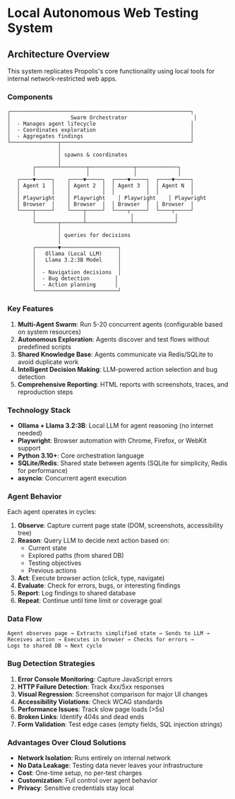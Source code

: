 # Local Autonomous Web Testing System
## Architecture Overview

This system replicates Propolis's core functionality using local tools for internal network-restricted web apps.

### Components

```
┌─────────────────────────────────────────────────────────┐
│                   Swarm Orchestrator                     │
│  - Manages agent lifecycle                              │
│  - Coordinates exploration                              │
│  - Aggregates findings                                  │
└───────────────┬─────────────────────────────────────────┘
                │
                │ spawns & coordinates
                │
        ┌───────┴────────┬──────────────┬─────────────┐
        │                │              │             │
   ┌────▼─────┐    ┌────▼─────┐  ┌────▼─────┐  ┌────▼─────┐
   │ Agent 1  │    │ Agent 2  │  │ Agent 3  │  │ Agent N  │
   │          │    │          │  │          │  │          │
   │ Playwright    │ Playwright    │ Playwright    │ Playwright
   │ Browser  │    │ Browser  │  │ Browser  │  │ Browser  │
   └────┬─────┘    └────┬─────┘  └────┬─────┘  └────┬─────┘
        │               │              │             │
        └───────┬───────┴──────────────┴─────────────┘
                │
                │ queries for decisions
                │
        ┌───────▼──────────────────┐
        │   Ollama (Local LLM)     │
        │   Llama 3.2:3B Model     │
        │                          │
        │  - Navigation decisions  │
        │  - Bug detection        │
        │  - Action planning      │
        └──────────────────────────┘
```

### Key Features

1. **Multi-Agent Swarm**: Run 5-20 concurrent agents (configurable based on system resources)
2. **Autonomous Exploration**: Agents discover and test flows without predefined scripts
3. **Shared Knowledge Base**: Agents communicate via Redis/SQLite to avoid duplicate work
4. **Intelligent Decision Making**: LLM-powered action selection and bug detection
5. **Comprehensive Reporting**: HTML reports with screenshots, traces, and reproduction steps

### Technology Stack

- **Ollama + Llama 3.2:3B**: Local LLM for agent reasoning (no internet needed)
- **Playwright**: Browser automation with Chrome, Firefox, or WebKit support
- **Python 3.10+**: Core orchestration language
- **SQLite/Redis**: Shared state between agents (SQLite for simplicity, Redis for performance)
- **asyncio**: Concurrent agent execution

### Agent Behavior

Each agent operates in cycles:

1. **Observe**: Capture current page state (DOM, screenshots, accessibility tree)
2. **Reason**: Query LLM to decide next action based on:
   - Current state
   - Explored paths (from shared DB)
   - Testing objectives
   - Previous actions
3. **Act**: Execute browser action (click, type, navigate)
4. **Evaluate**: Check for errors, bugs, or interesting findings
5. **Report**: Log findings to shared database
6. **Repeat**: Continue until time limit or coverage goal

### Data Flow

```
Agent observes page → Extracts simplified state → Sends to LLM → 
Receives action → Executes in browser → Checks for errors → 
Logs to shared DB → Next cycle
```

### Bug Detection Strategies

1. **Error Console Monitoring**: Capture JavaScript errors
2. **HTTP Failure Detection**: Track 4xx/5xx responses
3. **Visual Regression**: Screenshot comparison for major UI changes
4. **Accessibility Violations**: Check WCAG standards
5. **Performance Issues**: Track slow page loads (>5s)
6. **Broken Links**: Identify 404s and dead ends
7. **Form Validation**: Test edge cases (empty fields, SQL injection strings)

### Advantages Over Cloud Solutions

- **Network Isolation**: Runs entirely on internal network
- **No Data Leakage**: Testing data never leaves your infrastructure
- **Cost**: One-time setup, no per-test charges
- **Customization**: Full control over agent behavior
- **Privacy**: Sensitive credentials stay local
